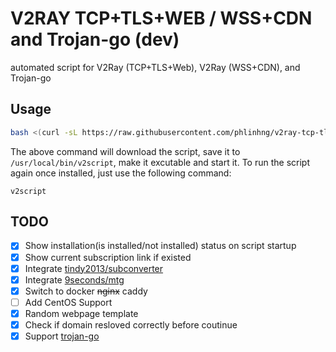 # V2RAY TCP+TLS+WEB / WSS+CDN and Trojan-go (dev)
automated script for V2Ray (TCP+TLS+Web), V2Ray (WSS+CDN), and Trojan-go

## Usage
```sh
bash <(curl -sL https://raw.githubusercontent.com/phlinhng/v2ray-tcp-tls-web/dev/install.sh) && v2script
```
The above command will download the script, save it to `/usr/local/bin/v2script`, make it excutable and start it. To run the script again once installed, just use the following command:
```
v2script
```

## TODO
+ [x] Show installation(is installed/not installed) status on script startup
+ [x] Show current subscription link if existed
+ [x] Integrate [tindy2013/subconverter](https://github.com/tindy2013/subconverter)
+ [x] Integrate [9seconds/mtg](https://github.com/9seconds/mtg)
+ [x] Switch to docker ~~nginx~~ caddy
+ [ ] Add CentOS Support
+ [x] Random webpage template
+ [x] Check if domain resloved correctly before coutinue
+ [x] Support [trojan-go](https://github.com/p4gefau1t/trojan-go)
